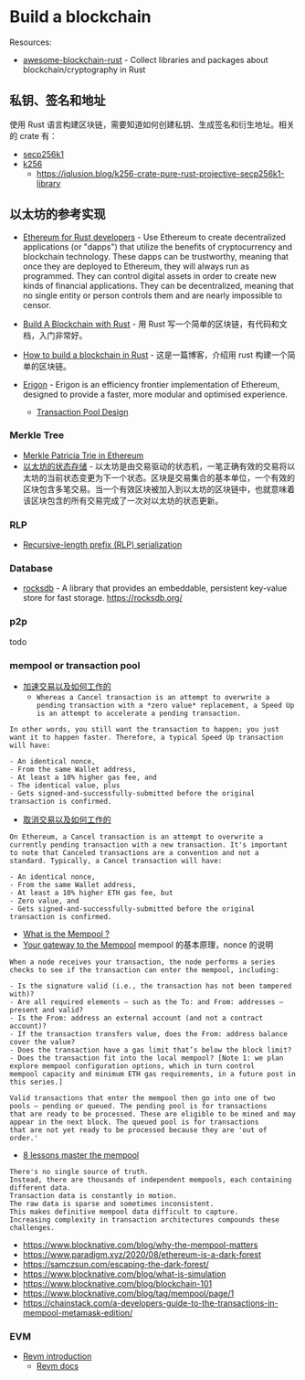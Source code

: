 # Build a blockchain

Resources:

- [awesome-blockchain-rust](https://github.com/rust-in-blockchain/awesome-blockchain-rust) - Collect libraries and packages about blockchain/cryptography in Rust

## 私钥、签名和地址

使用 Rust 语言构建区块链，需要知道如何创建私钥、生成签名和衍生地址。相关的 crate 有：

- [secp256k1](https://docs.rs/secp256k1/latest/secp256k1/)
- [k256](https://crates.io/crates/k256)
  - https://iqlusion.blog/k256-crate-pure-rust-projective-secp256k1-library

## 以太坊的参考实现

- [Ethereum for Rust developers](https://ethereum.org/en/developers/docs/programming-languages/rust/) - Use Ethereum to create decentralized applications (or "dapps") that utilize the benefits of cryptocurrency and blockchain technology. These dapps can be trustworthy, meaning that once they are deployed to Ethereum, they will always run as programmed. They can control digital assets in order to create new kinds of financial applications. They can be decentralized, meaning that no single entity or person controls them and are nearly impossible to censor.
- [Build A Blockchain with Rust](https://github.com/jacob-chia/tinychain) - 用 Rust 写一个简单的区块链，有代码和文档，入门非常好。
- [How to build a blockchain in Rust](https://blog.logrocket.com/how-to-build-a-blockchain-in-rust/) - 这是一篇博客，介绍用 rust 构建一个简单的区块链。

- [Erigon](https://erigon.gitbook.io/erigon) - Erigon is an efficiency frontier implementation of Ethereum, designed to provide a faster, more modular and optimised experience.
  - [Transaction Pool Design](https://github.com/erigontech/erigon/wiki/Transaction-Pool-Design)

### Merkle Tree

- [Merkle Patricia Trie in Ethereum](https://ethereum.org/en/developers/docs/data-structures-and-encoding/patricia-merkle-trie/)
- [以太坊的状态存储](https://www.zlog.in/post/state-in-ethereum/) - 以太坊是由交易驱动的状态机，一笔正确有效的交易将以太坊的当前状态变更为下一个状态。区块是交易集合的基本单位，一个有效的区块包含多笔交易。当一个有效区块被加入到以太坊的区块链中，也就意味着该区块包含的所有交易完成了一次对以太坊的状态更新。

### RLP

- [Recursive-length prefix (RLP) serialization](https://ethereum.org/en/developers/docs/data-structures-and-encoding/rlp/)

### Database

- [rocksdb](https://github.com/facebook/rocksdb) - A library that provides an embeddable, persistent key-value store for fast storage. https://rocksdb.org/

### p2p

todo

### mempool or transaction pool

- [加速交易以及如何工作的](https://www.blocknative.com/blog/speed-up-transactions)
  - `Whereas a Cancel transaction is an attempt to overwrite a pending transaction with a *zero value* replacement, a Speed Up is an attempt to accelerate a pending transaction.`

```text
In other words, you still want the transaction to happen; you just want it to happen faster. Therefore, a typical Speed Up transaction will have:

- An identical nonce,
- From the same Wallet address,
- At least a 10% higher gas fee, and
- The identical value, plus
- Gets signed-and-successfully-submitted before the original transaction is confirmed.
```

- [取消交易以及如何工作的](https://www.blocknative.com/blog/canceled-transactions)

```text
On Ethereum, a Cancel transaction is an attempt to overwrite a currently pending transaction with a new transaction. It's important to note that Canceled transactions are a convention and not a standard. Typically, a Cancel transaction will have:

- An identical nonce,
- From the same Wallet address,
- At least a 10% higher ETH gas fee, but
- Zero value, and
- Gets signed-and-successfully-submitted before the original transaction is confirmed.
```

- [What is the Mempool ?](https://www.blocknative.com/blog/mempool-intro)
- [Your gateway to the Mempool](https://www.blocknative.com/blog/mempool-nodes) mempool 的基本原理，nonce 的说明

```text
When a node receives your transaction, the node performs a series checks to see if the transaction can enter the mempool, including:

- Is the signature valid (i.e., the transaction has not been tampered with)?
- Are all required elements – such as the To: and From: addresses – present and valid?
- Is the From: address an external account (and not a contract account)?
- If the transaction transfers value, does the From: address balance cover the value?
- Does the transaction have a gas limit that’s below the block limit?
- Does the transaction fit into the local mempool? [Note 1: we plan explore mempool configuration options, which in turn control
mempool capacity and minimum ETH gas requirements, in a future post in this series.]

Valid transactions that enter the mempool then go into one of two pools — pending or queued. The pending pool is for transactions
that are ready to be processed. These are eligible to be mined and may appear in the next block. The queued pool is for transactions
that are not yet ready to be processed because they are 'out of order.'
```

- [8 lessons master the mempool](https://www.blocknative.com/blog/8-lesson-master-the-mempool)

```text
There's no single source of truth.
Instead, there are thousands of independent mempools, each containing different data.
Transaction data is constantly in motion.
The raw data is sparse and sometimes inconsistent.
This makes definitive mempool data difficult to capture.
Increasing complexity in transaction architectures compounds these challenges.
```

- https://www.blocknative.com/blog/why-the-mempool-matters
- https://www.paradigm.xyz/2020/08/ethereum-is-a-dark-forest
- https://samczsun.com/escaping-the-dark-forest/
- https://www.blocknative.com/blog/what-is-simulation
- https://www.blocknative.com/blog/blockchain-101
- https://www.blocknative.com/blog/tag/mempool/page/1
- https://chainstack.com/a-developers-guide-to-the-transactions-in-mempool-metamask-edition/

### EVM

- [Revm introduction](https://bluealloy.github.io/revm/introduction.html)
  - [Revm docs](https://docs.rs/revm/latest/revm/index.html)
